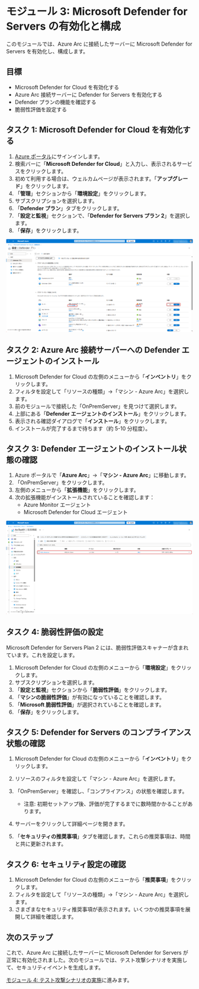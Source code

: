 # モジュール 3: Microsoft Defender for Servers の有効化と構成

このモジュールでは、Azure Arc に接続したサーバーに Microsoft Defender for Servers を有効化し、構成します。

## 目標

- Microsoft Defender for Cloud を有効化する
- Azure Arc 接続サーバーに Defender for Servers を有効化する
- Defender プランの機能を確認する
- 脆弱性評価を設定する

## タスク 1: Microsoft Defender for Cloud を有効化する

1. [Azure ポータル](https://portal.azure.com)にサインインします。
2. 検索バーに「**Microsoft Defender for Cloud**」と入力し、表示されるサービスをクリックします。
3. 初めて利用する場合は、ウェルカムページが表示されます。「**アップグレード**」をクリックします。
4. 「**管理**」セクションから「**環境設定**」をクリックします。
5. サブスクリプションを選択します。
6. 「**Defender プラン**」タブをクリックします。
7. 「**設定と監視**」セクションで、「**Defender for Servers プラン 2**」を選択します。
8. 「**保存**」をクリックします。

![Defender プランの有効化](../../images/module3/defender-plans.png)

## タスク 2: Azure Arc 接続サーバーへの Defender エージェントのインストール

1. Microsoft Defender for Cloud の左側のメニューから「**インベントリ**」をクリックします。
2. フィルタを設定して「リソースの種類」→「マシン - Azure Arc」を選択します。
3. 前のモジュールで接続した「OnPremServer」を見つけて選択します。
4. 上部にある「**Defender エージェントのインストール**」をクリックします。
5. 表示される確認ダイアログで「**インストール**」をクリックします。
6. インストールが完了するまで待ちます（約 5-10 分程度）。

## タスク 3: Defender エージェントのインストール状態の確認

1. Azure ポータルで「**Azure Arc**」→「**マシン - Azure Arc**」に移動します。
2. 「OnPremServer」をクリックします。
3. 左側のメニューから「**拡張機能**」をクリックします。
4. 次の拡張機能がインストールされていることを確認します：
   - Azure Monitor エージェント
   - Microsoft Defender for Cloud エージェント

![Defender エージェントの確認](../../images/module3/defender-extensions.png)

## タスク 4: 脆弱性評価の設定

Microsoft Defender for Servers Plan 2 には、脆弱性評価スキャナーが含まれています。これを設定します。

1. Microsoft Defender for Cloud の左側のメニューから「**環境設定**」をクリックします。
2. サブスクリプションを選択します。
3. 「**設定と監視**」セクションから「**脆弱性評価**」をクリックします。
4. 「**マシンの脆弱性評価**」が有効になっていることを確認します。
5. 「**Microsoft 脆弱性評価**」が選択されていることを確認します。
6. 「**保存**」をクリックします。

## タスク 5: Defender for Servers のコンプライアンス状態の確認

1. Microsoft Defender for Cloud の左側のメニューから「**インベントリ**」をクリックします。
2. リソースのフィルタを設定して「マシン - Azure Arc」を選択します。
3. 「OnPremServer」を確認し、「コンプライアンス」の状態を確認します。

   - 注意: 初期セットアップ後、評価が完了するまでに数時間かかることがあります。

4. サーバーをクリックして詳細ページを開きます。
5. 「**セキュリティの推奨事項**」タブを確認します。これらの推奨事項は、時間と共に更新されます。

## タスク 6: セキュリティ設定の確認

1. Microsoft Defender for Cloud の左側のメニューから「**推奨事項**」をクリックします。
2. フィルタを設定して「リソースの種類」→「マシン - Azure Arc」を選択します。
3. さまざまなセキュリティ推奨事項が表示されます。いくつかの推奨事項を展開して詳細を確認します。

## 次のステップ

これで、Azure Arc に接続したサーバーに Microsoft Defender for Servers が正常に有効化されました。次のモジュールでは、テスト攻撃シナリオを実施して、セキュリティイベントを生成します。

[モジュール 4: テスト攻撃シナリオの実施](../module4/README.md)に進みます。
